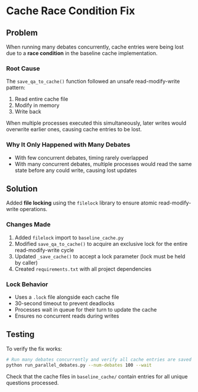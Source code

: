 # Cache Race Condition Fix

## Problem
When running many debates concurrently, cache entries were being lost due to a **race condition** in the baseline cache implementation.

### Root Cause
The `save_qa_to_cache()` function followed an unsafe read-modify-write pattern:
1. Read entire cache file
2. Modify in memory
3. Write back

When multiple processes executed this simultaneously, later writes would overwrite earlier ones, causing cache entries to be lost.

### Why It Only Happened with Many Debates
- With few concurrent debates, timing rarely overlapped
- With many concurrent debates, multiple processes would read the same state before any could write, causing lost updates

## Solution
Added **file locking** using the `filelock` library to ensure atomic read-modify-write operations.

### Changes Made
1. Added `filelock` import to `baseline_cache.py`
2. Modified `save_qa_to_cache()` to acquire an exclusive lock for the entire read-modify-write cycle
3. Updated `_save_cache()` to accept a lock parameter (lock must be held by caller)
4. Created `requirements.txt` with all project dependencies

### Lock Behavior
- Uses a `.lock` file alongside each cache file
- 30-second timeout to prevent deadlocks
- Processes wait in queue for their turn to update the cache
- Ensures no concurrent reads during writes

## Testing
To verify the fix works:
```bash
# Run many debates concurrently and verify all cache entries are saved
python run_parallel_debates.py --num-debates 100 --wait
```

Check that the cache files in `baseline_cache/` contain entries for all unique questions processed.

